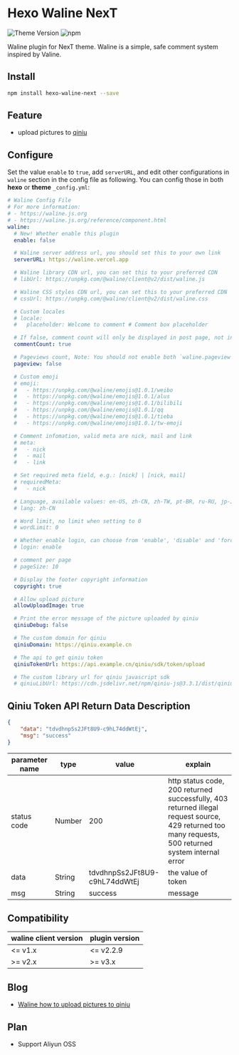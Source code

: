 # Hexo Waline NexT

![Theme Version](https://img.shields.io/badge/NexT-v7.3.0+-blue?style=flat-square)
![npm](https://img.shields.io/npm/v/@waline/hexo-next?style=flat-square)

Waline plugin for NexT theme. Waline is a simple, safe comment system inspired by Valine.

## Install

```bash
npm install hexo-waline-next --save
```

## Feature

- upload pictures to [qiniu](https://www.qiniu.com)

## Configure

Set the value `enable` to `true`, add `serverURL`, and edit other configurations in `waline` section in the config file as following. You can config those in both **hexo** or **theme** `_config.yml`:

```yml next/_config.yml
# Waline Config File
# For more information:
# - https://waline.js.org
# - https://waline.js.org/reference/component.html
waline:
  # New! Whether enable this plugin
  enable: false

  # Waline server address url, you should set this to your own link
  serverURL: https://waline.vercel.app

  # Waline library CDN url, you can set this to your preferred CDN
  # libUrl: https://unpkg.com/@waline/client@v2/dist/waline.js

  # Waline CSS styles CDN url, you can set this to your preferred CDN
  # cssUrl: https://unpkg.com/@waline/client@v2/dist/waline.css

  # Custom locales
  # locale:
  #   placeholder: Welcome to comment # Comment box placeholder

  # If false, comment count will only be displayed in post page, not in home page
  commentCount: true

  # Pageviews count, Note: You should not enable both `waline.pageview` and `leancloud_visitors`.
  pageview: false

  # Custom emoji
  # emoji:
  #   - https://unpkg.com/@waline/emojis@1.0.1/weibo
  #   - https://unpkg.com/@waline/emojis@1.0.1/alus
  #   - https://unpkg.com/@waline/emojis@1.0.1/bilibili
  #   - https://unpkg.com/@waline/emojis@1.0.1/qq
  #   - https://unpkg.com/@waline/emojis@1.0.1/tieba
  #   - https://unpkg.com/@waline/emojis@1.0.1/tw-emoji

  # Comment infomation, valid meta are nick, mail and link
  # meta:
  #   - nick
  #   - mail
  #   - link

  # Set required meta field, e.g.: [nick] | [nick, mail]
  # requiredMeta:
  #   - nick

  # Language, available values: en-US, zh-CN, zh-TW, pt-BR, ru-RU, jp-JP
  # lang: zh-CN

  # Word limit, no limit when setting to 0
  # wordLimit: 0

  # Whether enable login, can choose from 'enable', 'disable' and 'force'
  # login: enable

  # comment per page
  # pageSize: 10

  # Display the footer copyright information
  copyright: true

  # Allow upload picture
  allowUploadImage: true

  # Print the error message of the picture uploaded by qiniu
  qiniuDebug: false

  # The custom domain for qiniu
  qiniuDomain: https://qiniu.example.cn

  # The api to get qiniu token
  qiniuTokenUrl: https://api.example.cn/qiniu/sdk/token/upload

  # The custom library url for qiniu javascript sdk
  # qiniuLibUrl: https://cdn.jsdelivr.net/npm/qiniu-js@3.3.1/dist/qiniu.min.js
```

## Qiniu Token API Return Data Description

``` json
{
    "data": "tdvdhnpSs2JFt8U9-c9hL74ddWtEj",
    "msg": "success"
}
```

| parameter name | type   | value                         | explain                                                                                                                                              |
| -------------- | ------ | ----------------------------- | ---------------------------------------------------------------------------------------------------------------------------------------------------- |
| status code    | Number | 200                           | http status code, 200 returned successfully, 403 returned illegal request source, 429 returned too many requests, 500 returned system internal error |
| data           | String | tdvdhnpSs2JFt8U9-c9hL74ddWtEj | the value of token                                                                                                                                   |
| msg            | String | success                       | message                                                                                                                                              |

## Compatibility

| waline client version | plugin version |
| --------------------- | -------------- |
| <= v1.x               | <= v2.2.9      |
| >= v2.x               | >= v3.x        |

## Blog

- [Waline how to upload pictures to qiniu](https://www.techgrow.cn/posts/ae18fb85.html#上传图片至七牛图床)

## Plan

- Support Aliyun OSS